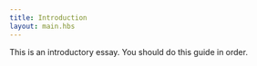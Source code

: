 ```yaml
---
title: Introduction
layout: main.hbs
---
```


This is an introductory essay. You should do this guide in order.